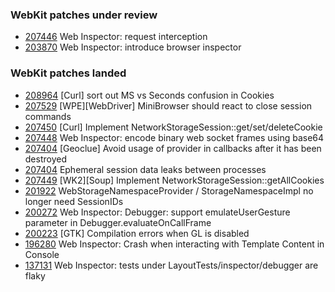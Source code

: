 ### WebKit patches under review

- [207446](https://bugs.webkit.org/show_bug.cgi?id=207446) Web Inspector: request interception
- [203870](https://bugs.webkit.org/show_bug.cgi?id=203870) Web Inspector: introduce browser inspector

### WebKit patches landed

- [208964](https://bugs.webkit.org/show_bug.cgi?id=208964) [Curl] sort out MS vs Seconds confusion in Cookies 
- [207529](https://bugs.webkit.org/show_bug.cgi?id=207529) [WPE][WebDriver] MiniBrowser should react to close session commands
- [207450](https://bugs.webkit.org/show_bug.cgi?id=207450) [Curl] Implement NetworkStorageSession::get/set/deleteCookie
- [207448](https://bugs.webkit.org/show_bug.cgi?id=207448) Web Inspector: encode binary web socket frames using base64
- [207404](https://bugs.webkit.org/show_bug.cgi?id=207420) [Geoclue] Avoid usage of provider in callbacks after it has been destroyed
- [207404](https://bugs.webkit.org/show_bug.cgi?id=207404) Ephemeral session data leaks between processes
- [207449](https://bugs.webkit.org/show_bug.cgi?id=207449) [WK2][Soup] Implement NetworkStorageSession::getAllCookies
- [201922](https://bugs.webkit.org/show_bug.cgi?id=201922) WebStorageNamespaceProvider / StorageNamespaceImpl no longer need SessionIDs
- [200272](https://bugs.webkit.org/show_bug.cgi?id=200272) Web Inspector: Debugger: support emulateUserGesture parameter in Debugger.evaluateOnCallFrame
- [200223](https://bugs.webkit.org/show_bug.cgi?id=200223) [GTK] Compilation errors when GL is disabled
- [196280](https://bugs.webkit.org/show_bug.cgi?id=196280) Web Inspector: Crash when interacting with Template Content in Console
- [137131](https://bugs.webkit.org/show_bug.cgi?id=137131) Web Inspector: tests under LayoutTests/inspector/debugger are flaky
